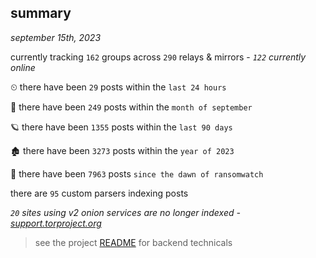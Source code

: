 
## summary
_september 15th, 2023_

currently tracking `162` groups across `290` relays & mirrors - _`122` currently online_

⏲ there have been `29` posts within the `last 24 hours`

🦈 there have been `249` posts within the `month of september`

🪐 there have been `1355` posts within the `last 90 days`

🏚 there have been `3273` posts within the `year of 2023`

🦕 there have been `7963` posts `since the dawn of ransomwatch`

there are `95` custom parsers indexing posts

_`20` sites using v2 onion services are no longer indexed - [support.torproject.org](https://support.torproject.org/onionservices/v2-deprecation/)_

> see the project [README](https://github.com/joshhighet/ransomwatch#ransomwatch--) for backend technicals

